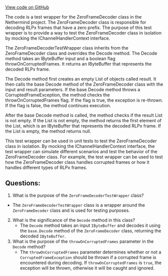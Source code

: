 [View code on GitHub](https://github.com/NethermindEth/nethermind/src/Nethermind/Nethermind.Network.Test/Rlpx/TestWrappers/ZeroFrameDecoderTestWrapper.cs)

The code is a test wrapper for the ZeroFrameDecoder class in the Nethermind project. The ZeroFrameDecoder class is responsible for decoding RLPx frames that have a zero prefix. The purpose of this test wrapper is to provide a way to test the ZeroFrameDecoder class in isolation by mocking the IChannelHandlerContext interface.

The ZeroFrameDecoderTestWrapper class inherits from the ZeroFrameDecoder class and overrides the Decode method. The Decode method takes an IByteBuffer input and a boolean flag throwOnCorruptedFrames. It returns an IByteBuffer that represents the decoded RLPx frame.

The Decode method first creates an empty List of objects called result. It then calls the base Decode method of the ZeroFrameDecoder class with the input and result parameters. If the base Decode method throws a CorruptedFrameException, the method checks the throwOnCorruptedFrames flag. If the flag is true, the exception is re-thrown. If the flag is false, the method continues execution.

After the base Decode method is called, the method checks if the result List is not empty. If the List is not empty, the method returns the first element of the List, which is an IByteBuffer that represents the decoded RLPx frame. If the List is empty, the method returns null.

This test wrapper can be used in unit tests to test the ZeroFrameDecoder class in isolation. By mocking the IChannelHandlerContext interface, the test wrapper can simulate different scenarios and test the behavior of the ZeroFrameDecoder class. For example, the test wrapper can be used to test how the ZeroFrameDecoder class handles corrupted frames or how it handles different types of RLPx frames.
## Questions: 
 1. What is the purpose of the `ZeroFrameDecoderTestWrapper` class?
   - The `ZeroFrameDecoderTestWrapper` class is a wrapper around the `ZeroFrameDecoder` class and is used for testing purposes.
2. What is the significance of the `Decode` method in this class?
   - The `Decode` method takes an input `IByteBuffer` and decodes it using the `base.Decode` method of the `ZeroFrameDecoder` class, returning the decoded `IByteBuffer`.
3. What is the purpose of the `throwOnCorruptedFrames` parameter in the `Decode` method?
   - The `throwOnCorruptedFrames` parameter determines whether or not a `CorruptedFrameException` should be thrown if a corrupted frame is encountered during decoding. If `throwOnCorruptedFrames` is `true`, the exception will be thrown, otherwise it will be caught and ignored.